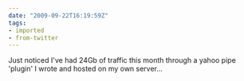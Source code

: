 ```yaml
---
date: "2009-09-22T16:19:59Z"
tags:
- imported
- from-twitter
---
```

Just noticed I've had 24Gb of traffic this month through a yahoo pipe 'plugin' I wrote and hosted on my own server...
